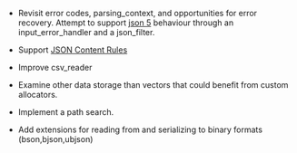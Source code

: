 - Revisit error codes, parsing_context, and opportunities for error recovery. Attempt to support [json 5](http://json5.org/) behaviour through an input_error_handler and a json_filter.

- Support [JSON Content Rules](http://www.ietf.org/id/draft-newton-json-content-rules-04.txt)

- Improve csv_reader 

- Examine other data storage than vectors that could benefit from custom allocators.

- Implement a path search.

- Add extensions for reading from and serializing to binary formats (bson,bjson,ubjson) 

